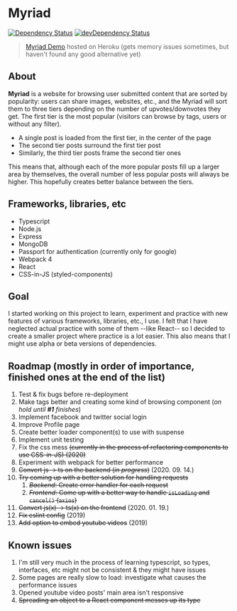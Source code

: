 # Myriad

[![Dependency Status][dep-status-img]][dep-status-link] [![devDependency Status][dev-dep-status-img]][dev-dep-status-link]


[dep-status-img]: https://david-dm.org/szkristof2h/myriad.svg
[dep-status-link]: https://david-dm.org/szkristof2h/myriad
[dev-dep-status-img]: https://david-dm.org/szkristof2h/myriad/dev-status.svg
[dev-dep-status-link]: https://david-dm.org/szkristof2h/myriad?type=dev

> [Myriad Demo](https://myriad-demo.herokuapp.com) hosted on Heroku (gets memory issues sometimes, but haven't found any good alternative yet)

## About
**Myriad** is a website for browsing user submitted content that are sorted by popularity: users can share images, websites, etc., and the Myriad will sort them to three tiers depending on the number of upvotes/downvotes they get. The first tier is the most popular (visitors can browse by tags, users or without any filter).
 - A single post is loaded from the first tier, in the center of the page
 - The second tier posts surround the first tier post
 - Similarly, the third tier posts frame the second tier ones

This means that, although each of the more popular posts fill up a larger area by themselves, the overall number of less popular posts will always be higher. This hopefully creates better balance between the tiers.

## Frameworks, libraries, etc
 - Typescript
 - Node.js
 - Express
 - MongoDB
 - Passport for authentication (currently only for google)
 - Webpack 4
 - React
 - CSS-in-JS (styled-components)

## Goal
I started working on this project to learn, experiment and practice with new features of various frameworks, libraries, etc., I use. I felt that I have neglected actual practice with some of them --like React-- so I decided to create a smaller project where practice is a lot easier. This also means that I might use alpha or beta versions of dependencies.

## Roadmap (mostly in order of importance, finished ones at the end of the list)
 1. Test & fix bugs before re-deployment
 1. Make tags better and creating some kind of browsing component (*on hold until **#1** finishes*)
 1. Implement facebook and twitter social login
 1. Improve Profile page
 2. Create better loader component(s) to use with suspense
 3. Implement unit testing
 1. Fix the css mess ~~(currently in the process of refactoring components to use CSS-in-JS) (2020)~~
 4. Experiment with webpack for better performance
 1. ~~Convert js -> ts on the backend (*in progress*)~~ (2020. 09. 14.)
 6. ~~Try coming up with a better solution for handling requests~~
    1. ~~*Backend*: Create error handler for each request~~ 
    1. ~~*Frontend*: Come up with a better way to handle `isLoading` and `cancel()` (`axios`)~~
 1. ~~Convert js(x) -> ts(x) on the frontend~~ (2020. 01. 19.)
 8. ~~Fix eslint config~~ (2019)
 2. ~~Add option to embed youtube videos~~ (2019)

## Known issues
 1. I'm still very much in the process of learning typescript, so types, interfaces, etc might not be consistent & they might have issues
 1. Some pages are really slow to load: investigate what causes the performance issues
 2. Opened youtube video posts' main area isn't responsive
 3. ~~Spreading an object to a React component messes up its type~~
